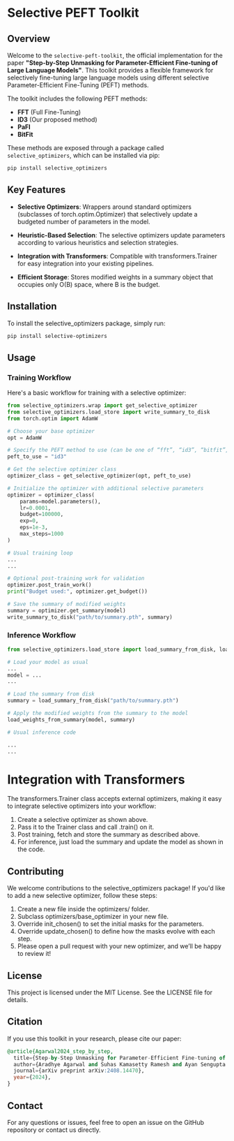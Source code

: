 # Selective PEFT Toolkit

## Overview

Welcome to the `selective-peft-toolkit`, the official implementation for the paper **"Step-by-Step Unmasking for Parameter-Efficient Fine-tuning of Large Language Models"**. This toolkit provides a flexible framework for selectively fine-tuning large language models using different selective Parameter-Efficient Fine-Tuning (PEFT) methods.

The toolkit includes the following PEFT methods:
- **FFT** (Full Fine-Tuning)
- **ID3** (Our proposed method)
- **PaFI**
- **BitFit**

These methods are exposed through a package called `selective_optimizers`, which can be installed via pip:

```bash
pip install selective_optimizers
```
## Key Features

- **Selective Optimizers**: Wrappers around standard optimizers (subclasses of torch.optim.Optimizer) that selectively update a budgeted number of parameters in the model.
- **Heuristic-Based Selection**: The selective optimizers update parameters according to various heuristics and selection strategies.
- **Integration with Transformers**: Compatible with transformers.Trainer for easy integration into your existing pipelines.

- **Efficient Storage**: Stores modified weights in a summary object that occupies only O(B) space, where B is the budget.

## Installation 

To install the selective_optimizers package, simply run:
```bash
pip install selective-optimizers
```
## Usage

### Training Workflow

Here's a basic workflow for training with a selective optimizer:
```python
from selective_optimizers.wrap import get_selective_optimizer
from selective_optimizers.load_store import write_summary_to_disk
from torch.optim import AdamW

# Choose your base optimizer
opt = AdamW

# Specify the PEFT method to use (can be one of “fft”, “id3”, “bitfit”, or “pafi”)
peft_to_use = "id3"

# Get the selective optimizer class
optimizer_class = get_selective_optimizer(opt, peft_to_use)

# Initialize the optimizer with additional selective parameters
optimizer = optimizer_class(
    params=model.parameters(), 
    lr=0.0001, 
    budget=100000, 
    exp=0, 
    eps=1e-3, 
    max_steps=1000
)

# Usual training loop
...
...

# Optional post-training work for validation
optimizer.post_train_work()
print("Budget used:", optimizer.get_budget())

# Save the summary of modified weights
summary = optimizer.get_summary(model)
write_summary_to_disk("path/to/summary.pth", summary)
```

### Inference Workflow

```python
from selective_optimizers.load_store import load_summary_from_disk, load_weights_from_summary

# Load your model as usual
...
model = ...
...

# Load the summary from disk
summary = load_summary_from_disk("path/to/summary.pth")

# Apply the modified weights from the summary to the model
load_weights_from_summary(model, summary)

# Usual inference code

...
...
```

# Integration with Transformers

The transformers.Trainer class accepts external optimizers, making it easy to integrate selective optimizers into your workflow:

1. Create a selective optimizer as shown above.
2. Pass it to the Trainer class and call .train() on it.
3. Post training, fetch and store the summary as described above.
4. For inference, just load the summary and update the model as shown in the code.

## Contributing
We welcome contributions to the selective_optimizers package! If you'd like to add a new selective optimizer, follow these steps:

1. Create a new file inside the optimizers/ folder.
2. Subclass optimizers/base_optimizer in your new file.
3. Override init_chosen() to set the initial masks for the parameters.
4. Override update_chosen() to define how the masks evolve with each step.
5. Please open a pull request with your new optimizer, and we’ll be happy to review it!

## License
This project is licensed under the MIT License. See the LICENSE file for details.

## Citation
If you use this toolkit in your research, please cite our paper:

```sql
@article{Agarwal2024_step_by_step,
  title={Step-by-Step Unmasking for Parameter-Efficient Fine-tuning of Large Language Models},
  author={Aradhye Agarwal and Suhas Kamasetty Ramesh and Ayan Sengupta and Tanmoy Chakraborty}
  journal={arXiv preprint arXiv:2408.14470},
  year={2024},
}

``````
## Contact
For any questions or issues, feel free to open an issue on the GitHub repository or contact us directly.

